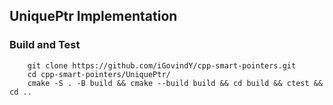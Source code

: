 ## UniquePtr Implementation

### Build and Test
``` shell
    git clone https://github.com/iGovindY/cpp-smart-pointers.git
    cd cpp-smart-pointers/UniquePtr/
    cmake -S . -B build && cmake --build build && cd build && ctest && cd ..
```
